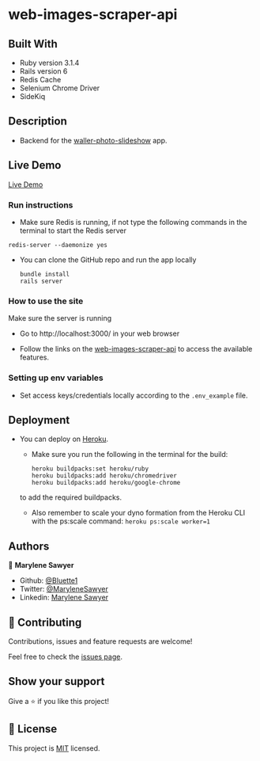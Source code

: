 # web-images-scraper-api

## Built With
- Ruby version 3.1.4
- Rails version 6
- Redis Cache
- Selenium Chrome Driver
- SideKiq

## Description
- Backend for the [ waller-photo-slideshow](https://github.com/Bluette1/waller-photo-slideshow) app.

## Live Demo
[Live Demo](https://web-images-scraper-api-8987eed4eadb.herokuapp.com/)

### Run instructions 
- Make sure Redis is running, if not type the following commands in the terminal to start the Redis server

`
    redis-server --daemonize yes
`
-  You can clone the GitHub repo and run the app locally 
    ```
    bundle install
    rails server
    ```

### How to use the site
Make sure the server is running
- Go to http://localhost:3000/ in your web browser


- Follow the links on the [web-images-scraper-api](https://waller-photo-slideshow.netlify.app) to access the available features.


### Setting up env variables
 - Set access keys/credentials locally according to the `.env_example` file.

## Deployment
- You can deploy on [Heroku](https://devcenter.heroku.com/categories/ruby-support).
   - Make sure you run the following in the terminal for the build:
        ```
        heroku buildpacks:set heroku/ruby
        heroku buildpacks:add heroku/chromedriver
        heroku buildpacks:add heroku/google-chrome
        ```
    to add the required buildpacks.

  - Also remember to scale your dyno formation from the Heroku CLI with the ps:scale command:
`heroku ps:scale worker=1`
## Authors

👤 **Marylene Sawyer**
- Github: [@Bluette1](https://github.com/Bluette1)
- Twitter: [@MaryleneSawyer](https://twitter.com/MaryleneSawyer)
- Linkedin: [Marylene Sawyer](https://www.linkedin.com/in/marylene-sawyer)


## 🤝 Contributing

Contributions, issues and feature requests are welcome!

Feel free to check the [issues page](https://github.com/Bluette1/web-images-scraper-api/issues).

## Show your support

Give a ⭐️ if you like this project!

## 📝 License

This project is [MIT](https://opensource.org/licenses/MIT) licensed.


